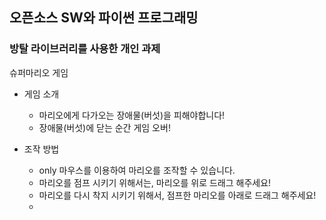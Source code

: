 ## 오픈소스 SW와 파이썬 프로그래밍

### 방탈 라이브러리를 사용한 개인 과제

슈퍼마리오 게임

* 게임 소개
  * 마리오에게 다가오는 장애물(버섯)을 피해야합니다!
  * 장애물(버섯)에 닫는 순간 게임 오버!
  

* 조작 방법
  * only 마우스를 이용하여 마리오를 조작할 수 있습니다.
  * 마리오를 점프 시키기 위해서는, 마리오를 위로 드래그 해주세요!
  * 마리오를 다시 착지 시키기 위해서, 점프한 마리오를 아래로 드래그 해주세요!
  *
 
